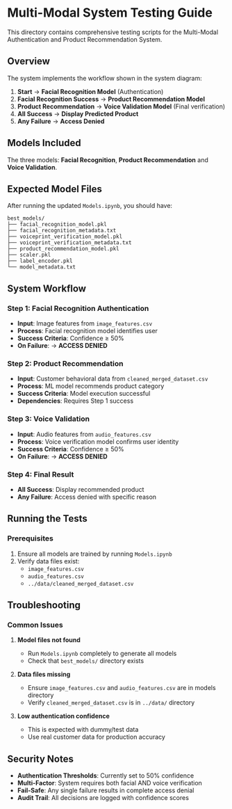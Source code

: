 # Multi-Modal System Testing Guide

This directory contains comprehensive testing scripts for the Multi-Modal Authentication and Product Recommendation System.

## Overview

The system implements the workflow shown in the system diagram:

1. **Start** → **Facial Recognition Model** (Authentication)
2. **Facial Recognition Success** → **Product Recommendation Model**
3. **Product Recommendation** → **Voice Validation Model** (Final verification)
4. **All Success** → **Display Predicted Product**
5. **Any Failure** → **Access Denied**

## Models Included

The three models: **Facial Recognition**, **Product Recommendation** and **Voice Validation**.

## Expected Model Files

After running the updated `Models.ipynb`, you should have:

```
best_models/
├── facial_recognition_model.pkl
├── facial_recognition_metadata.txt
├── voiceprint_verification_model.pkl
├── voiceprint_verification_metadata.txt
├── product_recommendation_model.pkl
├── scaler.pkl
├── label_encoder.pkl
└── model_metadata.txt
```

## System Workflow

### Step 1: Facial Recognition Authentication

- **Input**: Image features from `image_features.csv`
- **Process**: Facial recognition model identifies user
- **Success Criteria**: Confidence ≥ 50%
- **On Failure**: → **ACCESS DENIED**

### Step 2: Product Recommendation

- **Input**: Customer behavioral data from `cleaned_merged_dataset.csv`
- **Process**: ML model recommends product category
- **Success Criteria**: Model execution successful
- **Dependencies**: Requires Step 1 success

### Step 3: Voice Validation

- **Input**: Audio features from `audio_features.csv`
- **Process**: Voice verification model confirms user identity
- **Success Criteria**: Confidence ≥ 50%
- **On Failure**: → **ACCESS DENIED**

### Step 4: Final Result

- **All Success**: Display recommended product
- **Any Failure**: Access denied with specific reason

## Running the Tests

### Prerequisites

1. Ensure all models are trained by running `Models.ipynb`
2. Verify data files exist:
   - `image_features.csv`
   - `audio_features.csv`
   - `../data/cleaned_merged_dataset.csv`

## Troubleshooting

### Common Issues

1. **Model files not found**

   - Run `Models.ipynb` completely to generate all models
   - Check that `best_models/` directory exists

2. **Data files missing**

   - Ensure `image_features.csv` and `audio_features.csv` are in models directory
   - Verify `cleaned_merged_dataset.csv` is in `../data/` directory

3. **Low authentication confidence**
   - This is expected with dummy/test data
   - Use real customer data for production accuracy

## Security Notes

- **Authentication Thresholds**: Currently set to 50% confidence
- **Multi-Factor**: System requires both facial AND voice verification
- **Fail-Safe**: Any single failure results in complete access denial
- **Audit Trail**: All decisions are logged with confidence scores

